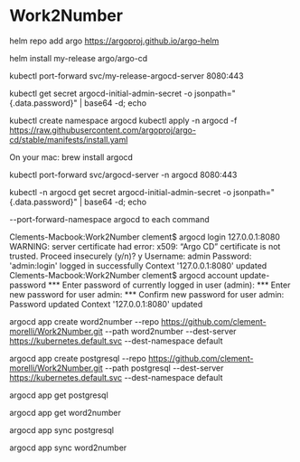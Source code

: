 # Work2Number



helm repo add argo https://argoproj.github.io/argo-helm

helm install my-release argo/argo-cd

kubectl port-forward svc/my-release-argocd-server 8080:443

kubectl get secret argocd-initial-admin-secret -o jsonpath="{.data.password}" | base64 -d; echo




kubectl create namespace argocd
kubectl apply -n argocd -f https://raw.githubusercontent.com/argoproj/argo-cd/stable/manifests/install.yaml

On your mac: brew install argocd

kubectl port-forward svc/argocd-server -n argocd 8080:443

kubectl -n argocd get secret argocd-initial-admin-secret -o jsonpath="{.data.password}" | base64 -d; echo

--port-forward-namespace argocd to each command

Clements-Macbook:Work2Number clement$ argocd login 127.0.0.1:8080
WARNING: server certificate had error: x509: “Argo CD” certificate is not trusted. Proceed insecurely (y/n)? y
Username: admin
Password: 
'admin:login' logged in successfully
Context '127.0.0.1:8080' updated
Clements-Macbook:Work2Number clement$ argocd account update-password
*** Enter password of currently logged in user (admin): 
*** Enter new password for user admin: 
*** Confirm new password for user admin: 
Password updated
Context '127.0.0.1:8080' updated


argocd app create word2number --repo https://github.com/clement-morelli/Work2Number.git --path word2number --dest-server https://kubernetes.default.svc --dest-namespace default

argocd app create postgresql --repo https://github.com/clement-morelli/Work2Number.git --path postgresql --dest-server https://kubernetes.default.svc --dest-namespace default

argocd app get postgresql

argocd app get word2number

argocd app sync postgresql

argocd app sync word2number